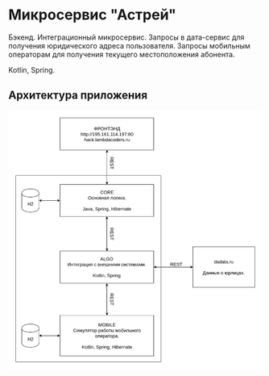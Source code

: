 # Микросервис "Астрей"

Бэкенд. Интеграционный микросервис. Запросы в дата-сервис для получения юридического адреса пользователя. Запросы мобильным операторам для получения текущего местоположения абонента.

Kotlin, Spring.

## Архитектура приложения
![](rosbank.jpg)

